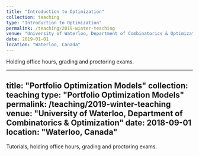 ```yaml
---
title: "Introduction to Optimization"
collection: teaching
type: "Introduction to Optimization"
permalink: /teaching/2019-winter-teaching
venue: "University of Waterloo, Department of Combinatorics & Optimization"
date: 2019-01-01
location: "Waterloo, Canada"
---
```


Holding office hours, grading and proctoring exams.

---
title: "Portfolio Optimization Models"
collection: teaching
type: "Portfolio Optimization Models"
permalink: /teaching/2019-winter-teaching
venue: "University of Waterloo, Department of Combinatorics & Optimization"
date: 2018-09-01
location: "Waterloo, Canada"
---

Tutorials, holding office hours, grading and proctoring exams.
